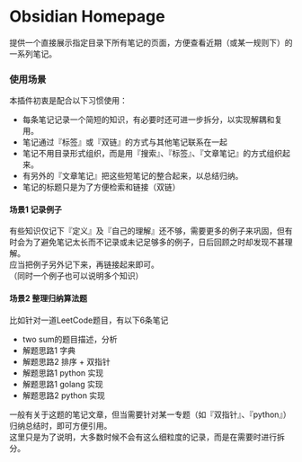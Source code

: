 # Obsidian Homepage

提供一个直接展示指定目录下所有笔记的页面，方便查看近期（或某一规则下）的一系列笔记。

### 使用场景

本插件初衷是配合以下习惯使用：

- 每条笔记记录一个简短的知识，有必要时还可进一步拆分，以实现解耦和复用。
- 笔记通过『标签』或『双链』的方式与其他笔记联系在一起
- 笔记不用目录形式组织，而是用『搜索』、『标签』、『文章笔记』的方式组织起来。
- 有另外的『文章笔记』把这些短笔记的整合起来，以总结归纳。
- 笔记的标题只是为了方便检索和链接（双链）

#### 场景1 记录例子
有些知识仅记下『定义』及『自己的理解』还不够，需要更多的例子来巩固，但有时会为了避免笔记太长而不记录或未记足够多的例子，日后回顾之时却发现不甚理解。  
应当把例子另外记下来，再链接起来即可。  
（同时一个例子也可以说明多个知识）

#### 场景2 整理归纳算法题
比如针对一道LeetCode题目，有以下6条笔记

- two sum的题目描述，分析
- 解题思路1 字典
- 解题思路2 排序 + 双指针
- 解题思路1 python 实现
- 解题思路1 golang 实现
- 解题思路2 python 实现

一般有关于这题的笔记文章，但当需要针对某一专题（如『双指针』、『python』）归纳总结时，即可方便引用。  
这里只是为了说明，大多数时候不会有这么细粒度的记录，而是在需要时进行拆分。
